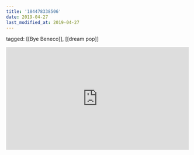 ```yaml
---
title: '184478338506'
date: 2019-04-27
last_modified_at: 2019-04-27
---
```

tagged: [[Bye Beneco]], [[dream pop]]
<iframe allow="accelerometer; autoplay; clipboard-write; encrypted-media; gyroscope; picture-in-picture" allowfullscreen="" frameborder="0" height="281" id="youtube_iframe" src="https://www.youtube.com/embed/63yyAZtUtUU?feature=oembed&amp;enablejsapi=1&amp;origin=https://safe.txmblr.com&amp;wmode=opaque" width="500"></iframe>